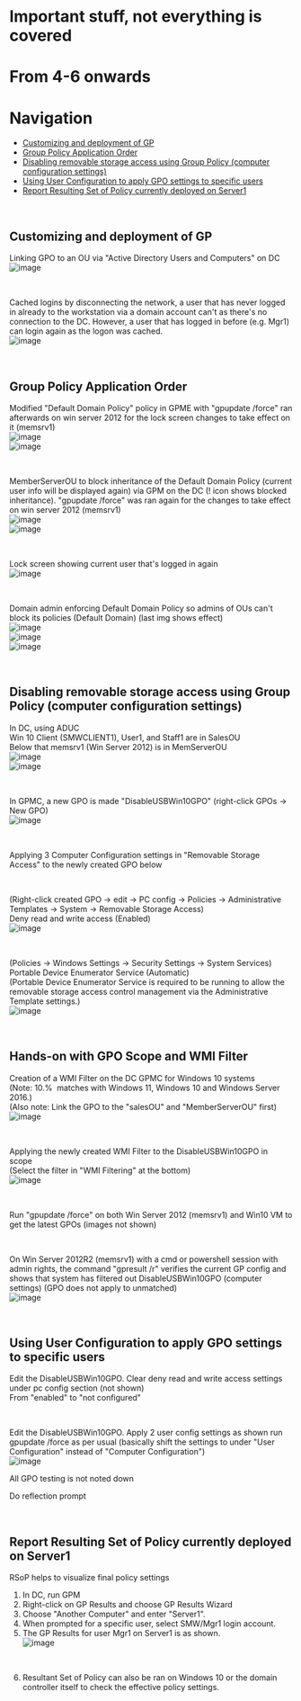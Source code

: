 # Important stuff, not everything is covered

# From 4-6 onwards


# Navigation
* [Customizing and deployment of GP](#customizing-and-deployment-of-gp)
* [Group Policy Application Order](#group-policy-application-order)
* [Disabling removable storage access using Group Policy (computer configuration settings)](#disabling-removable-storage-access-using-group-policy-computer-configuration-settings)
* [Using User Configuration to apply GPO settings to specific users](#using-user-configuration-to-apply-gpo-settings-to-specific-users)
* [Report Resulting Set of Policy currently deployed on Server1](#report-resulting-set-of-policy-currently-deployed-on-server1)

<br>

## Customizing and deployment of GP

Linking GPO to an OU via "Active Directory Users and Computers" on DC  
![image](../images/Pasted%20image%2020230705215234.png)  

<br>

Cached logins by disconnecting the network, a user that has never logged in already to the workstation via a domain account can't as there's no connection to the DC. However, a user that has logged in before (e.g. Mgr1) can login again as the logon was cached.  
![image](../images/Pasted%20image%2020230705215906.png)  

<br>

## Group Policy Application Order

Modified "Default Domain Policy" policy in GPME with "gpupdate /force" ran afterwards on win server 2012 for the lock screen changes to take effect on it (memsrv1)  
![image](../images/Pasted%20image%2020230705220408.png)  
![image](../images/Pasted%20image%2020230705220502.png)

<br>

MemberServerOU to block inheritance of the Default Domain Policy (current user info will be displayed again) via GPM on the DC (! icon shows blocked inheritance). "gpupdate /force" was ran again for the changes to take effect on win server 2012 (memsrv1)  
![image](../images/Pasted%20image%2020230705220735.png)  
![image](../images/Pasted%20image%2020230705220836.png)  

<br>

Lock screen showing current user that's logged in again  
![image](../images/Pasted%20image%2020230705221239.png)  

<br>

Domain admin enforcing Default Domain Policy so admins of OUs can't block its policies (Default Domain) (last img shows effect)  
![image](../images/Pasted%20image%2020230705221442.png)  
![image](../images/Pasted%20image%2020230705221506.png)  
![image](../images/Pasted%20image%2020230705221807.png)  

<br>

## Disabling removable storage access using Group Policy (computer configuration settings)

In DC, using ADUC  
Win 10 Client (SMWCLIENT1), User1, and Staff1 are in SalesOU  
Below that memsrv1 (Win Server 2012) is in MemServerOU  
![image](../images/Pasted%20image%2020230705222314.png)  
![image](../images/Pasted%20image%2020230705222459.png)  

<br>

In GPMC, a new GPO is made "DisableUSBWin10GPO" (right-click GPOs -> New GPO)  
![image](../images/Pasted%20image%2020230705222653.png)  

<br>

Applying 3 Computer Configuration settings in "Removable Storage Access" to the newly created GPO below  

<br>

(Right-click created GPO -> edit -> PC config -> Policies -> Administrative Templates -> System -> Removable Storage Access)  
Deny read and write access (Enabled)  
![image](../images/Pasted%20image%2020230705223042.png)  

<br>

(Policies -> Windows Settings -> Security Settings -> System Services)  
Portable Device Enumerator Service (Automatic)  
(Portable Device Enumerator Service is required to be running to allow the removable storage access control management via the Administrative Template settings.)  
![image](../images/Pasted%20image%2020230705223356.png)  

<br>

## Hands-on with GPO Scope and WMI Filter

Creation of a WMI Filter on the DC GPMC for Windows 10 systems  
(Note: 10.%  matches with Windows 11, Windows 10 and Windows Server 2016.)  
(Also note: Link the GPO to the "salesOU" and "MemberServerOU" first)  
![image](../images/Pasted%20image%2020230705233136.png)  


<br>

Applying the newly created WMI Filter to the DisableUSBWin10GPO in scope  
(Select the filter in "WMI Filtering" at the bottom)  
![image](../images/Pasted%20image%2020230705234327.png)  

<br>

Run "gpupdate /force" on both Win Server 2012 (memsrv1) and Win10 VM to get the latest GPOs (images not shown)  

<br>

On Win Server 2012R2 (memsrv1) with a cmd or powershell session with admin rights, the command "gpresult /r" verifies the current GP config and shows that system has filtered out DisableUSBWin10GPO (computer settings) (GPO does not apply to unmatched)  
![image](../images/Pasted%20image%2020230705234454.png)  

<br>

## Using User Configuration to apply GPO settings to specific users

Edit the DisableUSBWin10GPO. Clear deny read and write access settings under pc config section (not shown)  
From "enabled" to "not configured"  

<br>

Edit the DisableUSBWin10GPO. Apply 2 user config settings as shown run gpupdate /force as per usual (basically shift the settings to under "User Configuration" instead of "Computer Configuration")  
![image](../images/Pasted%20image%2020230705235330.png)  

All GPO testing is not noted down  

Do reflection prompt  

<br>

## Report Resulting Set of Policy currently deployed on Server1

RSoP helps to visualize final policy settings  

1. In DC, run GPM  
2. Right-click on GP Results and choose GP Results Wizard  
3. Choose "Another Computer" and enter "Server1".  
4. When prompted for a specific user, select SMW/Mgr1 login account.  
5. The GP Results for user Mgr1 on Server1 is as shown.  
![image](../images/Pasted%20image%2020230705235938.png)  

<br>

6. Resultant Set of Policy can also be ran on Windows 10 or the domain controller itself to check the effective policy settings.  